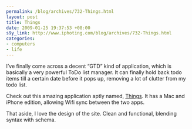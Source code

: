 ```yaml
--- 
permalink: /blog/archives/732-Things.html
layout: post
title: Things
date: 2009-01-25 19:37:53 +08:00
s9y_link: http://www.iphoting.com/blog/archives/732-Things.html
categories: 
- computers
- life
---
```

<p class="whiteline"><p>I&#8217;ve finally come across a decent &#8220;GTD&#8221; kind of application, which is basically a very powerful ToDo list manager. It can finally hold back todo items till a certain date before it pops up, removing a lot of clutter from my todo list.</p>
</p><p class="whiteline"><p>Check out this amazing application aptly named, <a onclick="_gaq.push(['_trackPageview', '/extlink/culturedcode.com/things/']);"  href="http://culturedcode.com/things/">Things</a>. It has a Mac and iPhone edition, allowing Wifi sync between the two apps.</p>
</p><p class="break"><p>That aside, I love the design of the site. Clean and functional, blending syntax with schema.</p></p>
